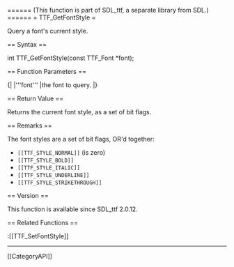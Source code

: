 ====== (This function is part of SDL_ttf, a separate library from SDL.) ======
= TTF_GetFontStyle =

Query a font's current style.

== Syntax ==

<syntaxhighlight lang='c'>
int TTF_GetFontStyle(const TTF_Font *font);
</syntaxhighlight>

== Function Parameters ==

{|
|'''font'''
|the font to query.
|}

== Return Value ==

Returns the current font style, as a set of bit flags.

== Remarks ==

The font styles are a set of bit flags, OR'd together:

* <code>[[TTF_STYLE_NORMAL]]</code> (is zero)
* <code>[[TTF_STYLE_BOLD]]</code>
* <code>[[TTF_STYLE_ITALIC]]</code>
* <code>[[TTF_STYLE_UNDERLINE]]</code>
* <code>[[TTF_STYLE_STRIKETHROUGH]]</code>

== Version ==

This function is available since SDL_ttf 2.0.12.

== Related Functions ==

:[[TTF_SetFontStyle]]

----
[[CategoryAPI]]


